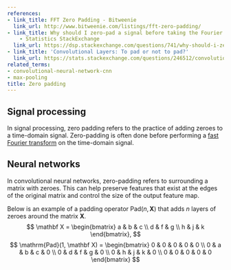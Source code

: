 ```yaml
---
references:
- link_title: FFT Zero Padding - Bitweenie
  link_url: http://www.bitweenie.com/listings/fft-zero-padding/
- link_title: Why should I zero-pad a signal before taking the Fourier transform?
    - Statistics StackExchange
  link_url: https://dsp.stackexchange.com/questions/741/why-should-i-zero-pad-a-signal-before-taking-the-fourier-transform
- link_title: 'Convolutional Layers: To pad or not to pad?'
  link_url: https://stats.stackexchange.com/questions/246512/convolutional-layers-to-pad-or-not-to-pad
related_terms:
- convolutional-neural-network-cnn
- max-pooling
title: Zero padding
---
```

## Signal processing
In signal processing, zero padding refers to the practice of adding zeroes to a time-domain
signal. Zero-padding is often done before performing a [fast Fourier transform][1]
on the time-domain signal.

## Neural networks
In convolutional neural networks, zero-padding refers to surrounding a matrix with
zeroes. This can help preserve features that exist at the edges of the original
matrix and control the size of the output feature map.

Below is an example of a padding operator $\mathrm{Pad}(n, \mathbf X)$ that
adds $n$ layers of zeroes around the matrix $\mathbf X$.
$$
\mathbf X = 
\begin{bmatrix}
a & b & c \\
d & f & g \\
h & j & k
\end{bmatrix},
$$
$$
\mathrm{Pad}(1, \mathbf X) = 
\begin{bmatrix}
0 & 0 & 0 & 0 & 0 \\
0 & a & b & c & 0 \\
0 & d & f & g & 0 \\
0 & h & j & k & 0 \\
0 & 0 & 0 & 0 & 0
\end{bmatrix}
$$

[1]: /terms/fast-fourier-transform/